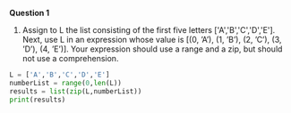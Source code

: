 **Question 1**

1.	Assign to L the list consisting of the first five letters ['A','B','C','D','E']. Next, use L in an expression whose value is [(0, ’A’), (1, ’B’), (2, ’C’), (3, ’D’), (4, ’E’)].  Your expression should use a range and a zip, but should not use a comprehension. 

```python
L = ['A','B','C','D','E']
numberList = range(0,len(L))
results = list(zip(L,numberList))
print(results)
```

